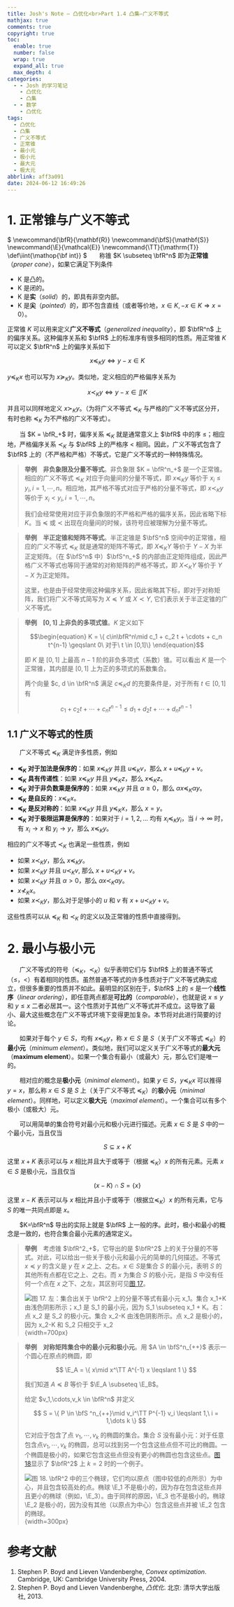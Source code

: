 ```yaml
---
title: Josh's Note — 凸优化<br>Part 1.4 凸集—广义不等式
mathjax: true
comments: true
copyright: true
toc:
  enable: true
  number: false
  wrap: true
  expand_all: true
  max_depth: 4
categories:
  - - Josh 的学习笔记
    - 凸优化
    - 凸集
  - - 数学
    - 凸优化
tags:
  - 凸优化
  - 凸集
  - 广义不等式
  - 正常锥
  - 最小元
  - 极小元
  - 最大元
  - 极大元
abbrlink: aff3a091
date: 2024-06-12 16:49:26
---
```


# 1. 正常锥与广义不等式

$
\newcommand{\bfR}{\mathbf{R}}
\newcommand{\bfS}{\mathbf{S}}
\newcommand{\E}{\mathcal{E}}
\newcommand{\TT}{\mathrm{T}}
\def\iint{\mathop{\bf int}}
$&emsp;&emsp;称锥 $K \subseteq \bfR^n$ 即为**正常锥**（*proper cone*），如果它满足下列条件

- K 是凸的。
- K 是闭的。
- K 是**实**（*solid*）的，即具有非空内部。
- K 是**尖**（*pointed*）的，即不包含直线（或者等价地，$x\in K, -x \in K \Longrightarrow x = 0$）。

正常锥 $K$ 可以用来定义**广义不等式**（*generalized inequality*），即 $\bfR^n$ 上的偏序关系。这种偏序关系和 $\bfR$ 上的标准序有很多相同的性质。用正常锥 $K$ 可以定义 $\bfR^n$ 上的偏序关系如下

$$
x \preceq_K y \Longleftrightarrow y - x \in K
$$

$y \preceq_K x$ 也可以写为 $x \succeq_K y$。类似地，定义相应的严格偏序关系为

$$
x \prec_K y \Longleftrightarrow y - x \in \iint K
$$

并且可以同样地定义 $x \succ_K y$。（为将广义不等式 $\preceq_K$ 与严格的广义不等式区分开，有时也称 $\preceq_K$ 为不严格的广义不等式）。

<!-- more -->

&emsp;&emsp;当 $K = \bfR_+$ 时，偏序关系 $\preceq_K$ 就是通常意义上 $\bfR$ 中的序 $\leqslant$；相应地，严格偏序关系 $\prec_K$ 与 $\bfR$ 上的严格序 $<$ 相同。因此，广义不等式包含了 $\bfR$ 上的（不严格和严格）不等式，它是广义不等式的一种特殊情况。

> **举例**&emsp;**非负象限及分量不等式**。非负象限 $K = \bfR^n_+$ 是一个正常锥。相应的广义不等式 $\preceq_K$ 对应于向量间的分量不等式，即 $x \preceq_K y$ 等价于 $x_i \leqslant y_i, i = 1,\cdots,n$。相应地，其严格不等式对应于严格的分量不等式，即 $x \prec_K y$ 等价于 $x_i < y_i, i = 1,\cdots,n$。
>
> 我们会经常使用对应于非负象限的不严格和严格的偏序关系，因此省略下标 $K$。当 $\preceq$ 或 $\prec$ 出现在向量间的时候，该符号应被理解为分量不等式。

> **举例**&emsp;**半正定锥和矩阵不等式**。半正定锥是 $\bfS^n$ 空间中的正常锥，相应的广义不等式 $\preceq_K$ 就是通常的矩阵不等式，即 $X \preceq_K Y$ 等价于 $Y - X$ 为半正定矩阵。（在 $\bfS^n$ 中）$\bfS^n_+$ 的内部由正定矩阵组成，因此严格广义不等式也等同于通常的对称矩阵的严格不等式，即 $X \prec_K Y$ 等价于 $Y - X$ 为正定矩阵。
>
> 这里，也是由于经常使用这种偏序关系，因此省略其下标，即对于对称矩阵，我们将广义不等式简写为 $X \preceq Y$ 或 $X \prec Y$, 它们表示关于半正定锥的广义不等式。

> **举例**&emsp;**$[0, 1]$ 上非负的多项式锥**。$K$ 定义如下
>
> $$\begin{equation}
> K = \{ c\in\bfR^n\mid c_1 + c_2 t + \cdots + c_n t^{n-1} \geqslant 0\ 对于\ t \in [0,1]\}
> \end{equation}$$
>
> 即 $K$ 是 $[0, 1]$ 上最高 $n - 1$ 阶的非负多项式（系数）锥。可以看出 $K$ 是一个正常锥，其内部是 $[0, 1]$ 上为正的多项式的系数集合。
>
> 两个向量 $c, d \in \bfR^n$ 满足 $c \preceq_K d$ 的充要条件是，对于所有 $t \in [0, 1]$ 有
>
> $$
> c_1 + c_2 t + \cdots + c_n t^{n-1} \leqslant d_1 + d_2 t + \cdots + d_n t^{n-1}
> $$

## 1.1 广义不等式的性质

&emsp;&emsp;广义不等式 $\preceq_K$ 满足许多性质，例如

- **$\preceq_K$ 对于加法是保序的**：如果 $x \preceq_K y$ 并且 $u \preceq_K v$，那么 $x + u \preceq_K y + v$。
- **$\preceq_K$ 具有传递性**：如果 $x \preceq_K y$ 并且 $y \preceq_K z$，那么 $x \preceq_K z$。
- **$\preceq_K$ 对于非负数乘是保序的**：如果 $x \preceq_K y$ 并且 $\alpha \geqslant 0$，那么 $\alpha x \preceq_K \alpha y$。
- **$\preceq_K$ 是自反的**：$x \preceq_K x$。
- **$\preceq_K$ 是反对称的**：如果 $x \preceq_K y$ 并且 $y \preceq_K x$，那么 $x = y$。
- **$\preceq_K$ 对于极限运算是保序的**：如果对于 $i = 1,2,\dots$ 均有 $x_i \preceq_K y_i$，当 $i \to \infty$ 时，有 $x_i \to x$ 和 $y_i \to y$，那么 $x \preceq_K y$。

相应的广义不等式 $\prec_K$ 也满足一些性质，例如

- 如果 $x \prec_K y$，那么 $x \preceq_K y$。
- 如果 $x \prec_K y$ 并且 $u \prec_K v$, 那么 $x + u \prec_K y + v$。
- 如果 $x \prec_K y$ 并且 $\alpha > 0$，那么 $\alpha x \prec_K \alpha y$。
- $x \nprec_K x$。
- 如果 $x \prec_K y$，那么对于足够小的 $u$ 和 $v$ 有 $x + u \prec_K y + v$。

这些性质可以从 $\preceq_K$ 和 $\prec_K$ 的定义以及正常锥的性质中直接得到。

# 2. 最小与极小元

&emsp;&emsp;广义不等式的符号（$\preceq_K$，$\prec_K$）似乎表明它们与 $\bfR$ 上的普通不等式（$\leqslant$，$<$）有着相同的性质。虽然普通不等式的许多性质对于广义不等式确实成立，但很多重要的性质并不如此。最明显的区别在于，$\bfR$ 上的 $\leqslant$ 是一个**线性序**（*linear ordering*），即任意两点都是**可比的**（*comparable*），也就是说 $x\leqslant y$ 和 $y \leqslant x$ 二者必居其一。这个性质对于其他广义不等式并不成立。这导致了最小、最大这些概念在广义不等式环境下变得更加复杂。本节将对此进行简要的讨论。

&emsp;&emsp;如果对于每个 $y \in S$，均有 $x \preceq_K y$，称 $x\in S$ 是 $S$（关于广义不等式 $\preceq_K$）的**最小元**（*minimum element*）。类似地，我们可以定义关于广义不等式的**最大元**（**maximum element**）。如果一个集合有最小（或最大）元，那么它们是唯一的。

&emsp;&emsp;相对应的概念是**极小元**（*minimal element*）。如果 $y \in S$，$y \preceq_K x$ 可以推得 $y=x$，那么称 $x\in S$ 是 $S$ 上（关于广义不等式 $\preceq_K$）的**极小元**（*minimal element*）。同样地，可以定义**极大元**（*maximal element*）。一个集合可以有多个极小（或极大）元。

&emsp;&emsp;可以用简单的集合符号对最小元和极小元进行描述。元素 $x\in S$ 是 $S$ 中的一个最小元，当且仅当

$$
S \subseteq x + K
$$

这里 $x+K$ 表示可以与 $x$ 相比并且大于或等于（根据 $\preceq_K$）$x$ 的所有元素。元素 $x\in S$ 是极小元，当且仅当

$$
(x - K) \cap S = \{x\}
$$

这里 $x-K$ 表示可以与 $x$ 相比并且小于或等于（根据立$\preceq_K$）$x$ 的所有元素，它与 $S$ 的唯一共同点即是 $x$。

&emsp;&emsp;$K=\bfR^n$ 导出的实际上就是 $\bfR$ 上一般的序。此时，极小和最小的概念是一致的，也符合集合最小元素的通常定义。

> **举例**&emsp;考虑锥 $\bfR^2_+$，它导出的是 $\bfR^2$ 上的关于分量的不等式。对此，可以给出一些关于极小元和最小元的简单的几何描述。不等式 $x \preceq y$ 的含义是 $y$ 在 $x$ 之上、之右。$x \in S$是集合 $S$ 的最小元，表明 $S$ 的其他所有点都在它之上、之右。而 $x$ 为集合 $S$ 的极小元，是指 $S$ 中没有任何一个点在 $x$ 之下、之左，其区别可见[图 17](#图17)。
>
> <a id="图17"></a>
>
> ![图 17. **左**：集合出关于 $\bfR^2$ 上的分量不等式有最小元 $x_1$。集合 $x_1+K$ 由浅色阴影所示；$x_1$ 是 $S_1$ 的最小元，因为 $S_1 \subseteq x_1 + K$。**右**：点 $x_2$ 是 $S_2$ 的极小元。集合 $x_2-K$ 由浅色阴影所示。点 $x_2$ 是极小的，因为 $x_2-K$ 和 $S_2$ 只相交于 $x_2$](../images/post/2024-06-12-josh-cvx-1-4/2024-06-12-josh-cvx-1-4-170-MinimalAndMinimum.png){width=700px}

> **举例**&emsp;**对称矩阵集合中的最小元和极小元**。用 $A \in \bfS^n_{++}$ 表示一个圆心在原点的椭圆，即
>
> $$
> \E_A = \{ x\mid x^\TT A^{-1} x \leqslant 1 \}
> $$
>
> 我们知道 $A \preceq B$ 等价于 $\E_A \subseteq \E_B$。
>
> 给定 $v_1,\cdots,v_k \in \bfR^n$ 并定义
>
> $$
> S = \{ P \in \bfS ^n_{++}\mid v_i^\TT P^{-1} v_i \leqslant 1,\ i = 1,\dots k \}
> $$
>
> 它对应于包含了点 $v_1,\cdots,v_k$ 的椭圆的集合。集合 $S$ 没有最小元：对于任意包含点$v_1,\cdots,v_k$ 的椭圆，总可以找到另一个包含这些点但不可比的椭圆。一个椭圆是极小的，如果它包含这些点但没有更小的椭圆也包含这些点。[图 18](#图18)显示了 $\bfR^2$ 上 $k = 2$ 时的一个例子。
>
> <a id="图18"></a>
>
> ![图 18. $\bfR^2$ 中的三个椭球，它们均以原点（图中较低的点所示）为中心，并且包含较高处的点。椭球 $\E_1$ 不是极小的，因为存在包含这些点并且更小的椭球（例如，$\E_3$）。由于同样的原因，$\E_3$ 也不是极小的。椭球 $\E_2$ 是极小的，因为没有其他（以原点为中心）包含这些点并被 $\E_2$ 包含的椭球。](../images/post/2024-06-12-josh-cvx-1-4/2024-06-12-josh-cvx-1-4-180-ThreeEllipsoids.png){width=300px}

# 参考文献

1. Stephen P. Boyd and Lieven Vandenberghe, *Convex optimization*. Cambridge, UK: Cambridge University Press, 2004.
2. Stephen P. Boyd and Lieven Vandenberghe, *凸优化*. 北京: 清华大学出版社, 2013.
